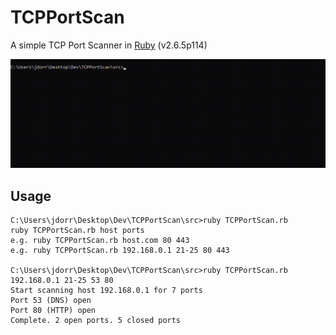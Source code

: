 # TCPPortScan
A simple TCP Port Scanner in [Ruby](https://www.ruby-lang.org/en/) (v2.6.5p114)

![Screenshot](https://github.com/James-P-D/TCPPortScan/blob/master/screenshot.gif)

## Usage

```
C:\Users\jdorr\Desktop\Dev\TCPPortScan\src>ruby TCPPortScan.rb
ruby TCPPortScan.rb host ports
e.g. ruby TCPPortScan.rb host.com 80 443
e.g. ruby TCPPortScan.rb 192.168.0.1 21-25 80 443

C:\Users\jdorr\Desktop\Dev\TCPPortScan\src>ruby TCPPortScan.rb 192.168.0.1 21-25 53 80
Start scanning host 192.168.0.1 for 7 ports
Port 53 (DNS) open
Port 80 (HTTP) open
Complete. 2 open ports. 5 closed ports
```